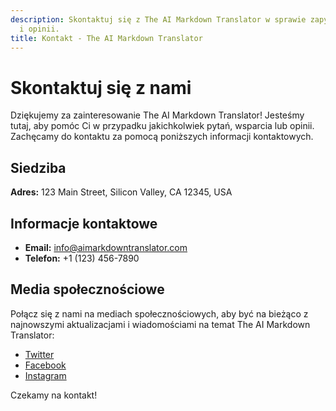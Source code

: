 ```yaml
---
description: Skontaktuj się z The AI Markdown Translator w sprawie zapytań, wsparcia
  i opinii.
title: Kontakt - The AI Markdown Translator
---
```


# Skontaktuj się z nami

Dziękujemy za zainteresowanie The AI Markdown Translator! Jesteśmy tutaj, aby pomóc Ci w przypadku jakichkolwiek pytań, wsparcia lub opinii. Zachęcamy do kontaktu za pomocą poniższych informacji kontaktowych.

## Siedziba

**Adres:** 123 Main Street, Silicon Valley, CA 12345, USA

## Informacje kontaktowe

- **Email:** info@aimarkdowntranslator.com
- **Telefon:** +1 (123) 456-7890

## Media społecznościowe

Połącz się z nami na mediach społecznościowych, aby być na bieżąco z najnowszymi aktualizacjami i wiadomościami na temat The AI Markdown Translator:

- [Twitter](https://twitter.com/aimarkdowntranslator)
- [Facebook](https://www.facebook.com/aimarkdowntranslator)
- [Instagram](https://www.instagram.com/aimarkdowntranslator)

Czekamy na kontakt!